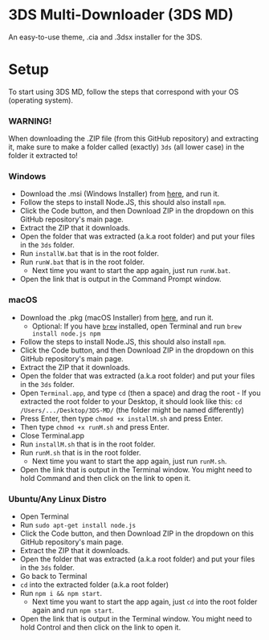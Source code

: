 # 3DS Multi-Downloader (3DS MD)
An easy-to-use theme, .cia and .3dsx installer for the 3DS.

# Setup
To start using 3DS MD, follow the steps that correspond with your OS (operating system).
### WARNING!
When downloading the .ZIP file (from this GitHub repository) and extracting it, make sure to make a folder called (exactly) `3ds` (all lower case) in the folder it extracted to!
### Windows
* Download the .msi (Windows Installer) from [here](https://nodejs.org/en/download/), and run it.
* Follow the steps to install Node.JS, this should also install `npm`.
* Click the Code button, and then Download ZIP in the dropdown on this GitHub repository's main page.
* Extract the ZIP that it downloads.
* Open the folder that was extracted (a.k.a root folder) and put your files in the `3ds` folder.
* Run `installW.bat` that is in the root folder.
* Run `runW.bat` that is in the root folder.
  - Next time you want to start the app again, just run `runW.bat`.
* Open the link that is output in the Command Prompt window.
### macOS
* Download the .pkg (macOS Installer) from [here](https://nodejs.org/en/download/), and run it.
  - Optional: If you have [`brew`](brew.sh) installed, open Terminal and run `brew install node.js npm`
* Follow the steps to install Node.JS, this should also install `npm`.
* Click the Code button, and then Download ZIP in the dropdown on this GitHub repository's main page.
* Extract the ZIP that it downloads.
* Open the folder that was extracted (a.k.a root folder) and put your files in the `3ds` folder.
* Open `Terminal.app`, and type `cd` (then a space) and drag the root - If you extracted the root folder to your Desktop, it should look like this: `cd /Users/.../Desktop/3DS-MD/` (the folder might be named differently)
* Press Enter, then type `chmod +x installM.sh` and press Enter.
* Then type `chmod +x runM.sh` and press Enter.
* Close Terminal.app
* Run `installM.sh` that is in the root folder.
* Run `runM.sh` that is in the root folder.
  - Next time you want to start the app again, just run `runM.sh`.
* Open the link that is output in the Terminal window. You might need to hold Command and then click on the link to open it.
### Ubuntu/Any Linux Distro
* Open Terminal
* Run `sudo apt-get install node.js`
* Click the Code button, and then Download ZIP in the dropdown on this GitHub repository's main page.
* Extract the ZIP that it downloads.
* Open the folder that was extracted (a.k.a root folder) and put your files in the `3ds` folder.
* Go back to Terminal
* `cd` into the extracted folder (a.k.a root folder)
* Run `npm i && npm start`.
  - Next time you want to start the app again, just `cd` into the root folder again and run `npm start`.
* Open the link that is output in the Terminal window. You might need to hold Control and then click on the link to open it.
